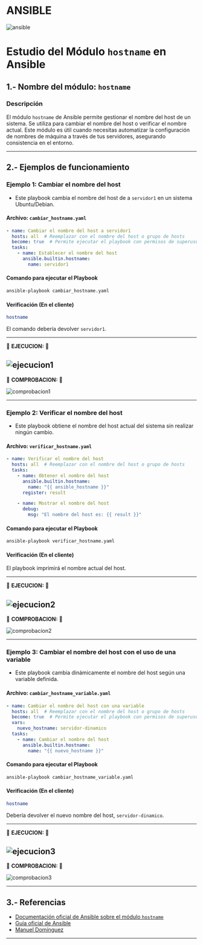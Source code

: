 # ANSIBLE

![ansible](/ansible1.png)

# **Estudio del Módulo `hostname` en Ansible**  

## **1.- Nombre del módulo: `hostname`**  

### **Descripción**  

El módulo `hostname` de Ansible permite gestionar el nombre del host de un sistema. Se utiliza para cambiar el nombre del host o verificar el nombre actual. Este módulo es útil cuando necesitas automatizar la configuración de nombres de máquina a través de tus servidores, asegurando consistencia en el entorno.

---

## **2.- Ejemplos de funcionamiento**  

### **Ejemplo 1: Cambiar el nombre del host**  
- Este playbook cambia el nombre del host de a `servidor1` en un sistema Ubuntu/Debian.

#### **Archivo:** `cambiar_hostname.yaml`
```yaml
- name: Cambiar el nombre del host a servidor1
  hosts: all  # Reemplazar con el nombre del host o grupo de hosts
  become: true  # Permite ejecutar el playbook con permisos de superusuario  
  tasks:
    - name: Establecer el nombre del host
      ansible.builtin.hostname:
        name: servidor1
```
#### **Comando para ejecutar el Playbook**
```bash
ansible-playbook cambiar_hostname.yaml
```

#### **Verificación (En el cliente)**  
```bash
hostname
```
El comando debería devolver `servidor1`.

--- 

🚨 **EJECUCION:** 🚨

![ejecucion1](/img/ejecucion1.png)
---

🚨 **COMPROBACION:** 🚨

![comprobacion1](/img/comprobacion1.png)

---

### **Ejemplo 2: Verificar el nombre del host**  
- Este playbook obtiene el nombre del host actual del sistema sin realizar ningún cambio.

#### **Archivo:** `verificar_hostname.yaml`
```yaml
- name: Verificar el nombre del host
  hosts: all  # Reemplazar con el nombre del host o grupo de hosts
  tasks:
    - name: Obtener el nombre del host
      ansible.builtin.hostname:
        name: "{{ ansible_hostname }}"
      register: result

    - name: Mostrar el nombre del host
      debug:
        msg: "El nombre del host es: {{ result }}"
```
#### **Comando para ejecutar el Playbook**
```bash
ansible-playbook verificar_hostname.yaml
```

#### **Verificación (En el cliente)**  
El playbook imprimirá el nombre actual del host.

--- 

🚨 **EJECUCION:** 🚨

![ejecucion2](/img/ejecucion2.png)
---

🚨 **COMPROBACION:** 🚨

![comprobacion2](/img/comprobacion2.png)

---

### **Ejemplo 3: Cambiar el nombre del host con el uso de una variable**  
- Este playbook cambia dinámicamente el nombre del host según una variable definida.

#### **Archivo:** `cambiar_hostname_variable.yaml`
```yaml
- name: Cambiar el nombre del host con una variable
  hosts: all  # Reemplazar con el nombre del host o grupo de hosts
  become: true  # Permite ejecutar el playbook con permisos de superusuario  
  vars:
    nuevo_hostname: servidor-dinamico
  tasks:
    - name: Cambiar el nombre del host
      ansible.builtin.hostname:
        name: "{{ nuevo_hostname }}"
```
#### **Comando para ejecutar el Playbook**
```bash
ansible-playbook cambiar_hostname_variable.yaml
```

#### **Verificación (En el cliente)**  
```bash
hostname
```
Debería devolver el nuevo nombre del host, `servidor-dinamico`.

--- 

🚨 **EJECUCION:** 🚨

![ejecucion3](/img/ejecucion3.png)
---

🚨 **COMPROBACION:** 🚨

![comprobacion3](/img/comprobacion3.png)

---

## **3.- Referencias**  
- [Documentación oficial de Ansible sobre el módulo `hostname`](https://docs.ansible.com/ansible/latest/collections/ansible/builtin/hostname_module.html#ansible-collections-ansible-builtin-hostname-module)  
- [Guía oficial de Ansible](https://docs.ansible.com/ansible/latest/user_guide/index.html)  
- [Manuel Domínguez](https://github.com/mftienda)
---
